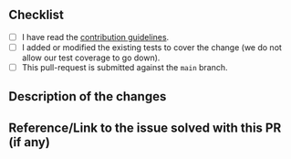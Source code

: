 <!--
Thank you for helping us improve the Azure IoT C# SDK!

Need support?
- Have a feature request for SDKs? Please post it on [User Voice](https://feedback.azure.com/forums/321918-azure-iot) to help us prioritize.
- Have a technical question? Ask on [Stack Overflow](https://stackoverflow.com/questions/tagged/azure-iot-hub) with tag “azure-iot-hub”
- Need Support? Every customer with an active Azure subscription has access to support with guaranteed response time.  Consider submitting a ticket and get assistance from Microsoft support team
- Found a bug? Please help us fix it by thoroughly documenting it and filing an issue on GitHub (C, Java, .NET, Node.js, Python).
-->

## Checklist
- [ ] I have read the [contribution guidelines](https://github.com/Azure/azure-iot-sdk-csharp/blob/main/.github/CONTRIBUTING.md).
- [ ] I added or modified the existing tests to cover the change (we do not allow our test coverage to go down).
- [ ] This pull-request is submitted against the `main` branch.
<!-- If not against main, please add the reason. -->

## Description of the changes
<!-- Itemized list of changes. -->

## Reference/Link to the issue solved with this PR (if any)
<!-- Use Fixes #nnnn to automatically close the issue. -->

